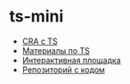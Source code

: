# ts-mini

- [CRA с TS](https://create-react-app.dev/docs/adding-typescript/)
- [Материалы по TS](https://www.typescriptlang.org/docs/handbook/intro.html)
- [Интерактивная площадка](https://www.typescriptlang.org/play)
- [Репозиторий с кодом](https://github.com/luxplanjay/ts-mini)